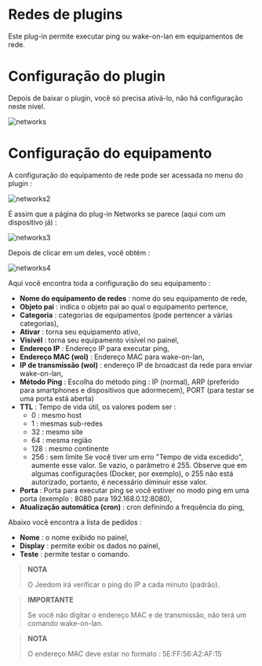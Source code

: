 # Redes de plugins

Este plug-in permite executar ping ou wake-on-lan em equipamentos de rede.

# Configuração do plugin

Depois de baixar o plugin, você só precisa ativá-lo, não há configuração neste nível.

![networks](../images/networks.PNG)

# Configuração do equipamento

A configuração do equipamento de rede pode ser acessada no menu do plugin :

![networks2](../images/networks2.PNG)

É assim que a página do plug-in Networks se parece (aqui com um dispositivo já) :

![networks3](../images/networks3.PNG)

Depois de clicar em um deles, você obtém :

![networks4](../images/networks4.PNG)

Aqui você encontra toda a configuração do seu equipamento :

-   **Nome do equipamento de redes** : nome do seu equipamento de rede,
-   **Objeto pai** : indica o objeto pai ao qual o equipamento pertence,
-   **Categoria** : categorias de equipamentos (pode pertencer a várias categorias),
-   **Ativar** : torna seu equipamento ativo,
-   **Visivél** : torna seu equipamento visível no painel,
-   **Endereço IP** : Endereço IP para executar ping,
-   **Endereço MAC (wol)** : Endereço MAC para wake-on-lan,
-   **IP de transmissão (wol)** : endereço IP de broadcast da rede para enviar wake-on-lan,
-   **Método Ping** : Escolha do método ping : IP (normal), ARP (preferido para smartphones e dispositivos que adormecem), PORT (para testar se uma porta está aberta)
-   **TTL** : Tempo de vida útil, os valores podem ser :
    - 0 : mesmo host
    - 1 : mesmas sub-redes
    - 32 : mesmo site
    - 64 : mesma região
    - 128 : mesmo continente
    - 256 : sem limite
    Se você tiver um erro "Tempo de vida excedido", aumente esse valor. Se vazio, o parâmetro é 255. Observe que em algumas configurações (Docker, por exemplo), o 255 não está autorizado, portanto, é necessário diminuir esse valor.
-   **Porta** : Porta para executar ping se você estiver no modo ping em uma porta (exemplo : 8080 para 192.168.0.12:8080),
-   **Atualização automática (cron)** : cron definindo a frequência do ping,

Abaixo você encontra a lista de pedidos :

-   **Nome** : o nome exibido no painel,
-   **Display** : permite exibir os dados no painel,
-   **Teste** : permite testar o comando.

> **NOTA**
>
> O Jeedom irá verificar o ping do IP a cada minuto (padrão).

> **IMPORTANTE**
>
> Se você não digitar o endereço MAC e de transmissão, não terá um comando wake-on-lan.

> **NOTA**
>
> O endereço MAC deve estar no formato : 5E:FF:56:A2:AF:15

